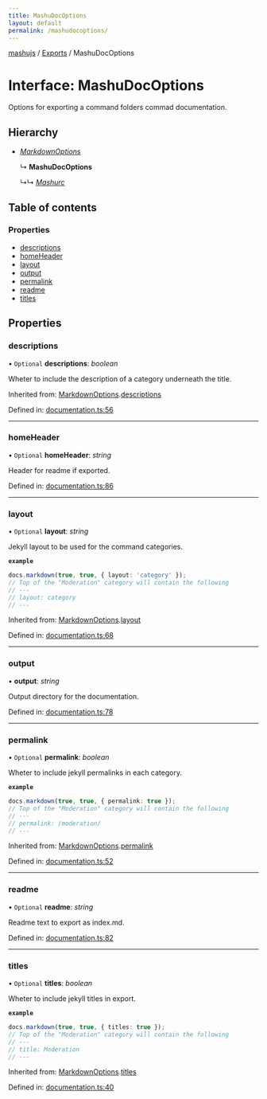 ```yaml
---
title: MashuDocOptions
layout: default
permalink: /mashudocoptions/
---
```

[mashujs](/) / [Exports](/modules/) / MashuDocOptions

# Interface: MashuDocOptions

Options for exporting a command folders commad documentation.

## Hierarchy

* [*MarkdownOptions*](/markdownoptions/)

  ↳ **MashuDocOptions**

  ↳↳ [*Mashurc*](/mashurc/)

## Table of contents

### Properties

- [descriptions](/mashudocoptions/#descriptions)
- [homeHeader](/mashudocoptions/#homeheader)
- [layout](/mashudocoptions/#layout)
- [output](/mashudocoptions/#output)
- [permalink](/mashudocoptions/#permalink)
- [readme](/mashudocoptions/#readme)
- [titles](/mashudocoptions/#titles)

## Properties

### descriptions

• `Optional` **descriptions**: *boolean*

Wheter to include the description of a category underneath the title.

Inherited from: [MarkdownOptions](/markdownoptions/).[descriptions](/markdownoptions/#descriptions)

Defined in: [documentation.ts:56](https://github.com/EpokTarren/mashu/blob/97910c8/src/documentation.ts#L56)

___

### homeHeader

• `Optional` **homeHeader**: *string*

Header for readme if exported.

Defined in: [documentation.ts:86](https://github.com/EpokTarren/mashu/blob/97910c8/src/documentation.ts#L86)

___

### layout

• `Optional` **layout**: *string*

Jekyll layout to be used for the command categories.

**`example`** 
```ts
docs.markdown(true, true, { layout: 'category' });
// Top of the "Moderation" category will contain the following
// ---
// layout: category
// ---
```

Inherited from: [MarkdownOptions](/markdownoptions/).[layout](/markdownoptions/#layout)

Defined in: [documentation.ts:68](https://github.com/EpokTarren/mashu/blob/97910c8/src/documentation.ts#L68)

___

### output

• **output**: *string*

Output directory for the documentation.

Defined in: [documentation.ts:78](https://github.com/EpokTarren/mashu/blob/97910c8/src/documentation.ts#L78)

___

### permalink

• `Optional` **permalink**: *boolean*

Wheter to include jekyll permalinks in each category.

**`example`** 
```ts
docs.markdown(true, true, { permalink: true });
// Top of the "Moderation" category will contain the following
// ---
// permalink: /moderation/
// ---
```

Inherited from: [MarkdownOptions](/markdownoptions/).[permalink](/markdownoptions/#permalink)

Defined in: [documentation.ts:52](https://github.com/EpokTarren/mashu/blob/97910c8/src/documentation.ts#L52)

___

### readme

• `Optional` **readme**: *string*

Readme text to export as index.md.

Defined in: [documentation.ts:82](https://github.com/EpokTarren/mashu/blob/97910c8/src/documentation.ts#L82)

___

### titles

• `Optional` **titles**: *boolean*

Wheter to include jekyll titles in export.

**`example`** 
```ts
docs.markdown(true, true, { titles: true });
// Top of the "Moderation" category will contain the following
// ---
// title: Moderation
// ---
```

Inherited from: [MarkdownOptions](/markdownoptions/).[titles](/markdownoptions/#titles)

Defined in: [documentation.ts:40](https://github.com/EpokTarren/mashu/blob/97910c8/src/documentation.ts#L40)
